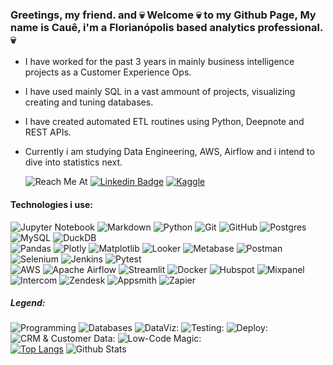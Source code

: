 ### Greetings, my friend. and 💀 Welcome 💀 to my Github Page, My name is Cauê, i'm a Florianópolis based analytics professional. 💀 <br/>
- I have worked for the past 3 years in mainly business intelligence projects as a Customer Experience Ops. <br/>
- I have used mainly SQL in a vast ammount of projects, visualizing creating and tuning databases. <br/>
- I have created automated ETL routines using Python, Deepnote and REST APIs. <br/>
- Currently i am studying Data Engineering, AWS, Airflow and i intend to dive into statistics next. <br/>

   ![Reach Me At](https://img.shields.io/badge/Reach_Me_At%3A%20-%20?style=for-the-badge&color=%23ffffff)
[![Linkedin Badge](https://img.shields.io/badge/-Cacau-blue?style=for-the-badge&logo=Linkedin&logoColor=white&link=https://www.linkedin.com/in/cacau/)](https://www.linkedin.com/in/cacau/)
[![Kaggle](https://img.shields.io/badge/caueausec-035a7d?style=for-the-badge&logo=kaggle&logoColor=white)](https://www.kaggle.com/caueausec)

#### Technologies i use:
![Jupyter Notebook](https://img.shields.io/badge/jupyter-00BF6F.svg?style=for-the-badge&logo=jupyter&logoColor=white)
![Markdown](https://img.shields.io/badge/markdown-00BF6F.svg?style=for-the-badge&logo=markdown&logoColor=white)
![Python](https://img.shields.io/badge/python-00BF6F?style=for-the-badge&logo=python&logoColor=white)
![Git](https://img.shields.io/badge/git-00BF6F.svg?style=for-the-badge&logo=git&logoColor=white)
![GitHub](https://img.shields.io/badge/github-00BF6F.svg?style=for-the-badge&logo=github&logoColor=white)
![Postgres](https://img.shields.io/badge/postgres-%23FF4F00.svg?style=for-the-badge&logo=postgresql&logoColor=white)
![MySQL](https://img.shields.io/badge/mysql-%23FF4F00.svg?style=for-the-badge&logo=mysql&logoColor=white)
![DuckDB](https://img.shields.io/badge/Duckdb%20-%20%23FF4F00?style=for-the-badge&logo=duckdb&logoColor=white)<br/>
![Pandas](https://img.shields.io/badge/pandas-%237856FF.svg?style=for-the-badge&logo=pandas&logoColor=white)
![Plotly](https://img.shields.io/badge/Plotly-%237856FF.svg?style=for-the-badge&logo=plotly&logoColor=white)
![Matplotlib](https://img.shields.io/badge/Matplotlib-%237856FF.svg?style=for-the-badge&logo=Matplotlib&logoColor=white)
![Looker](https://img.shields.io/badge/Looker%20-%20%237856FF?style=for-the-badge&logo=looker&logoColor=white)
![Metabase](https://img.shields.io/badge/Metabase%20-%20%237856FF?style=for-the-badge&logo=metabase&logoColor=white)
![Postman](https://img.shields.io/badge/Postman-2C5263?style=for-the-badge&logo=postman&logoColor=white)
![Selenium](https://img.shields.io/badge/-selenium-%232C5263?style=for-the-badge&logo=selenium&logoColor=white)
![Jenkins](https://img.shields.io/badge/jenkins-%232C5263.svg?style=for-the-badge&logo=jenkins&logoColor=white)
![Pytest](https://img.shields.io/badge/Pytest%20-%20%232C5263?style=for-the-badge&logo=pytest&logoColor=white)<br/>
![AWS](https://img.shields.io/badge/AWS-%230db7ed.svg?style=for-the-badge&logo=amazon-aws&logoColor=white)
![Apache Airflow](https://img.shields.io/badge/Apache%20Airflow-0db7ed?style=for-the-badge&logo=Apache%20Airflow&logoColor=white)
![Streamlit](https://img.shields.io/badge/Streamlit%20-%20%230db7ed?style=for-the-badge&logo=streamlit&logoColor=white)
![Docker](https://img.shields.io/badge/docker-%230db7ed.svg?style=for-the-badge&logo=docker&logoColor=white)
![Hubspot](https://img.shields.io/badge/Hubspot%20-%20%230057FF?style=for-the-badge&logo=hubspot&logoColor=white)
![Mixpanel](https://img.shields.io/badge/Mixpanel%20-%20%230057FF?style=for-the-badge&logo=mixpanel&logoColor=white)
![Intercom](https://img.shields.io/badge/Intercom%20-%20%230057FF?style=for-the-badge&logo=intercom&logoColor=white)
![Zendesk](https://img.shields.io/badge/Zendesk%20-%20%230057FF?style=for-the-badge&logo=zendesk&logoColor=white)
![Appsmith](https://img.shields.io/badge/Appsmith-A9225C?style=for-the-badge&logo=appsmith&logoColor=white)
![Zapier](https://img.shields.io/badge/Zapier-A9225C?style=for-the-badge&logo=zapier&logoColor=white)
##### Legend:
![Programming](https://img.shields.io/badge/Programming%3A%20-%20?style=for-the-badge&color=00BF6F)
![Databases](https://img.shields.io/badge/Databases%3A%20-%20?style=for-the-badge&color=%23FF4F00)
![DataViz:](https://img.shields.io/badge/Dataviz%3A%20-%20?style=for-the-badge&color=%237856FF)
![Testing:](https://img.shields.io/badge/Testing%3A%20-%20?style=for-the-badge&color=%232C5263)
![Deploy:](https://img.shields.io/badge/Deploy%3A%20-%20?style=for-the-badge&color=0db7ed)
![CRM & Customer Data:](https://img.shields.io/badge/CRM_&_Customer_Data%3A%20-%20?style=for-the-badge&color=0057FF)
![Low-Code Magic:](https://img.shields.io/badge/Low_Code_Magic%3A%20-%20?style=for-the-badge&color=A9225C)<br/>
[![Top Langs](https://github-readme-stats.vercel.app/api/top-langs/?username=strangercacaus&layout=donut&size_weight=0.2&count_weight=1)](https://github.com/anuraghazra/github-readme-stats)
![Github Stats](https://github-readme-stats.vercel.app/api?username=strangercacaus&count_private=true&show_icons=true&include_all_commits=true)

